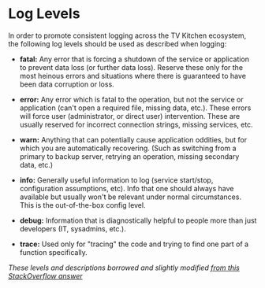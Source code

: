# Log Levels

In order to promote consistent logging across the TV Kitchen ecosystem, the following log levels should be used as described when logging:

- **fatal:** Any error that is forcing a shutdown of the service or application to prevent data loss (or further data loss). Reserve these only for the most heinous errors and situations where there is guaranteed to have been data corruption or loss.

- **error:** Any error which is fatal to the operation, but not the service or application (can't open a required file, missing data, etc.). These errors will force user (administrator, or direct user) intervention. These are usually reserved for incorrect connection strings, missing services, etc.

- **warn:** Anything that can potentially cause application oddities, but for which you are automatically recovering. (Such as switching from a primary to backup server, retrying an operation, missing secondary data, etc.)

- **info:** Generally useful information to log (service start/stop, configuration assumptions, etc). Info that one should always have available but usually won't be relevant under normal circumstances. This is the out-of-the-box config level.

- **debug:** Information that is diagnostically helpful to people more than just developers (IT, sysadmins, etc.).

- **trace:** Used only for "tracing" the code and trying to find one part of a function specifically.


*These levels and descriptions borrowed and slightly modified [from this StackOverflow answer](https://stackoverflow.com/questions/2031163/when-to-use-the-different-log-levels)*
